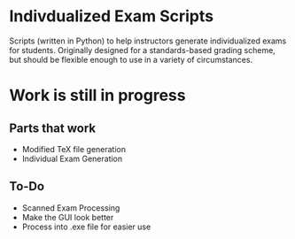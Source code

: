 # Indivdualized Exam Scripts
Scripts (written in Python) to help instructors generate individualized exams for students. Originally designed for a standards-based grading scheme, but should be flexible enough to use in a variety of circumstances.

# Work is still in progress

## Parts that work
- Modified TeX file generation
- Individual Exam Generation

## To-Do
- Scanned Exam Processing
- Make the GUI look better
- Process into .exe file for easier use
